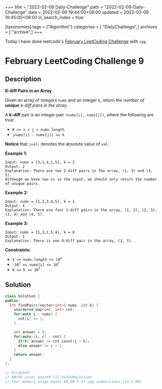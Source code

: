 +++
title = "2022-02-09 Daily-Challenge"
path = "2022-02-09-Daily-Challenge"
date = 2022-02-09 19:44:00+08:00
updated = 2022-02-09 19:45:00+08:00
in_search_index = true

[taxonomies]
tags = ["Algorithm"]
categories = [ "DailyChallenge",]
archives = [ "archive",]
+++

Today I have done leetcode's [February LeetCoding Challenge](https://leetcode.com/problems/k-diff-pairs-in-an-array/) with `cpp`.

<!-- more -->

# February LeetCoding Challenge 9

## Description

**K-diff Pairs in an Array**

Given an array of integers `nums` and an integer `k`, return *the number of **unique** k-diff pairs in the array*.

A **k-diff** pair is an integer pair `(nums[i], nums[j])`, where the following are true:

- `0 <= i < j < nums.length`
- `|nums[i] - nums[j]| == k`

**Notice** that `|val|` denotes the absolute value of `val`.

 

**Example 1:**

```
Input: nums = [3,1,4,1,5], k = 2
Output: 2
Explanation: There are two 2-diff pairs in the array, (1, 3) and (3, 5).
Although we have two 1s in the input, we should only return the number of unique pairs.
```

**Example 2:**

```
Input: nums = [1,2,3,4,5], k = 1
Output: 4
Explanation: There are four 1-diff pairs in the array, (1, 2), (2, 3), (3, 4) and (4, 5).
```

**Example 3:**

```
Input: nums = [1,3,1,5,4], k = 0
Output: 1
Explanation: There is one 0-diff pair in the array, (1, 1).
```

 

**Constraints:**

<ul>
	<li><code>1 &lt;= nums.length &lt;= 10<sup>4</sup></code></li>
	<li><code>-10<sup>7</sup> &lt;= nums[i] &lt;= 10<sup>7</sup></code></li>
	<li><code>0 &lt;= k &lt;= 10<sup>7</sup></code></li>
</ul>

## Solution

``` cpp
class Solution {
public:
  int findPairs(vector<int>& nums, int k) {
    unordered_map<int, int> cnt;
    for(auto i : nums) {
      cnt[i] += 1;
    }

    int answer = 0;
    for(auto [i, c] : cnt) {
      if(k) answer += cnt.count(i + k);
      else answer += c > 1;
    }
    return answer;
  }
};

// Accepted
// 60/60 cases passed (11 ms)Vubmissions
// Your memory usage beats 68.98 % of cpp submissions (13.1 MB)
```
